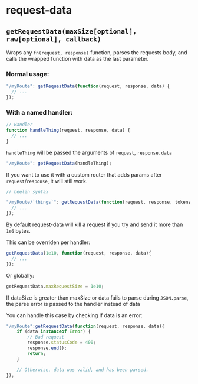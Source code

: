 # request-data

## `getRequestData(maxSize[optional], raw[optional], callback)`

Wraps any `fn(request, response)` function, parses the requests body, and calls the wrapped function with data as the last parameter.

### Normal usage:

```js
"/myRoute": getRequestData(function(request, response, data) {
  // ...
});
```

### With a named handler:

```js
// Handler
function handleThing(request, response, data) {
  // ...
}
```

`handleThing` will be passed the arguments of `request`, `response`, `data`

```js
"/myRoute": getRequestData(handleThing);
```

If you want to use it with a custom router that adds params after `request`/`response`, it will still work.

```js
// beelin syntax

"/myRoute/`things`": getRequestData(function(request, response, tokens, values, data) {
  // ...
});
```

By default request-data will kill a request if you try and send it more than `1e6` bytes.

This can be overriden per handler:

```js
getRequestData(1e10, function(request, response, data){
  // ...
});
```

Or globally:

```js
getRequestData.maxRequestSize = 1e10;
```
If dataSize is greater than maxSize or data fails to parse during `JSON.parse`, the parse error is passed to the handler instead of data

You can handle this case by checking if data is an error:

```js
"/myRoute":getRequestData(function(request, response, data){
    if (data instanceof Error) {
        // Bad request
        response.statusCode = 400;
        response.end();
        return;
    }

    // Otherwise, data was valid, and has been parsed.
});
```
